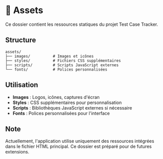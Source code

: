# 📁 Assets

Ce dossier contient les ressources statiques du projet Test Case Tracker.

## Structure

```
assets/
├── images/          # Images et icônes
├── styles/          # Fichiers CSS supplémentaires
├── scripts/         # Scripts JavaScript externes
└── fonts/           # Polices personnalisées
```

## Utilisation

- **Images** : Logos, icônes, captures d'écran
- **Styles** : CSS supplémentaires pour personnalisation
- **Scripts** : Bibliothèques JavaScript externes si nécessaire
- **Fonts** : Polices personnalisées pour l'interface

## Note

Actuellement, l'application utilise uniquement des ressources intégrées dans le fichier HTML principal. Ce dossier est préparé pour de futures extensions.

